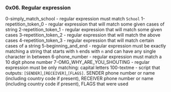 ### 0x06. Regular expression

0-simply_match_school - regular expression must match `School`
1-repetition_token_0 - regular expression that will match some given cases of string
2-repetition_token_1 - regular expression that will match some given cases
3-repetition_token_2 - regular expression that will match the above cases
4-repetition_token_3 - regular expression that will match certain cases of a string
5-beginning_and_end -  regular expression must be exactly matching a string that starts with `h` ends with `n` and can have any single character in between
6-phone_number - regular expression must match a 10 digit phone number
7-OMG_WHY_ARE_YOU_SHOUTING - regular expression must be only matching: capital letters
100-textme - script that outputs: `[SENDER]`,`[RECEIVER]`,`[FLAGS]`. SENDER phone number or name (including country code if present), RECEIVER phone number or name (including country code if present), FLAGS that were used
